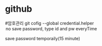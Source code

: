 # github

#암호관리
git cofig --global credential.helper <option>
  <no option>
    no save password, type id and pw everyTime
  
  <cache>
     save password temporaily(15 minute)
  
  <store>
    
